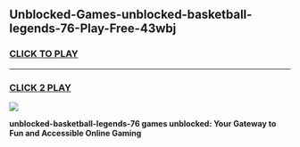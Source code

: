 
## Unblocked-Games-unblocked-basketball-legends-76-Play-Free-43wbj
<h3>
<a href="https://premium76.site?title=unblocked-basketball-legends-76&ref=20M">CLICK TO PLAY</a></h3>
<hr>

<h3>
<a href="https://premium76.site?title=unblocked-basketball-legends-76&ref=20M">CLICK 2 PLAY</a>
  
</h3>

<a href="https://premium76.site?title=unblocked-basketball-legends-76&ref=19M"><img src="https://clearcache.store/games.png"></a>


**unblocked-basketball-legends-76 games unblocked: Your Gateway to Fun and Accessible Online Gaming**
